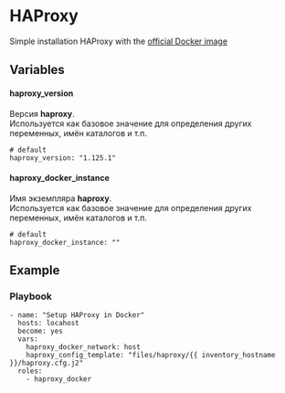 # HAProxy

Simple installation HAProxy with the [official Docker image](https://hub.docker.com/_/haproxy/)

## Variables
#### haproxy_version
Версия **haproxy**.<br/>
Используется как базовое значение для определения других переменных, имён каталогов и т.п.
```
# default
haproxy_version: "1.125.1"
```

#### haproxy_docker_instance
Имя экземпляра **haproxy**.<br/>
Используется как базовое значение для определения других переменных, имён каталогов и т.п.
```
# default
haproxy_docker_instance: ""
```


## Example
### Playbook
```
- name: "Setup HAProxy in Docker"
  hosts: locahost
  become: yes
  vars:
    haproxy_docker_network: host
    haproxy_config_template: "files/haproxy/{{ inventory_hostname }}/haproxy.cfg.j2"
  roles:
    - haproxy_docker
```

